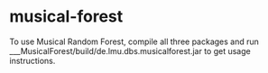 musical-forest
======

To use Musical Random Forest, compile all three packages and run ___MusicalForest/build/de.lmu.dbs.musicalforest.jar to get usage instructions.

